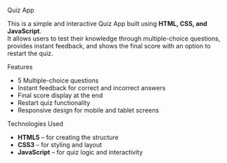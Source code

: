  Quiz App

This is a simple and interactive Quiz App built using **HTML, CSS, and JavaScript**.  
It allows users to test their knowledge through multiple-choice questions, provides instant feedback, and shows the final score with an option to restart the quiz.

 Features

-  5 Multiple-choice questions  
-  Instant feedback for correct and incorrect answers  
-  Final score display at the end  
-  Restart quiz functionality  
-  Responsive design for mobile and tablet screens

 Technologies Used

- **HTML5** – for creating the structure  
- **CSS3** – for styling and layout  
- **JavaScript** – for quiz logic and interactivity
